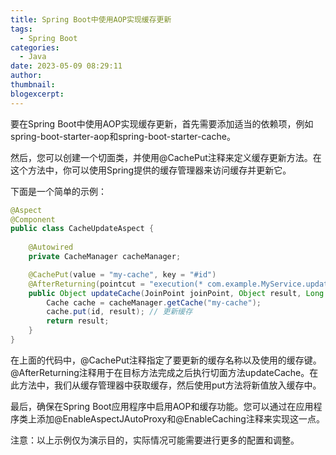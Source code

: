 ```yaml
---
title: Spring Boot中使用AOP实现缓存更新
tags:
  - Spring Boot
categories:
  - Java
date: 2023-05-09 08:29:11
author:
thumbnail:
blogexcerpt:
---
```

要在Spring Boot中使用AOP实现缓存更新，首先需要添加适当的依赖项，例如spring-boot-starter-aop和spring-boot-starter-cache。

然后，您可以创建一个切面类，并使用@CachePut注释来定义缓存更新方法。在这个方法中，你可以使用Spring提供的缓存管理器来访问缓存并更新它。

下面是一个简单的示例：

```java
@Aspect
@Component
public class CacheUpdateAspect {
    
    @Autowired
    private CacheManager cacheManager;

    @CachePut(value = "my-cache", key = "#id")
    @AfterReturning(pointcut = "execution(* com.example.MyService.updateData(..))", returning = "result")
    public Object updateCache(JoinPoint joinPoint, Object result, Long id) {
        Cache cache = cacheManager.getCache("my-cache");
        cache.put(id, result); // 更新缓存
        return result;
    }
}
```

在上面的代码中，@CachePut注释指定了要更新的缓存名称以及使用的缓存键。@AfterReturning注释用于在目标方法完成之后执行切面方法updateCache。在此方法中，我们从缓存管理器中获取缓存，然后使用put方法将新值放入缓存中。

最后，确保在Spring Boot应用程序中启用AOP和缓存功能。您可以通过在应用程序类上添加@EnableAspectJAutoProxy和@EnableCaching注释来实现这一点。

注意：以上示例仅为演示目的，实际情况可能需要进行更多的配置和调整。
